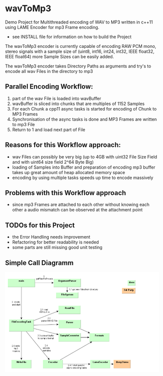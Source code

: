 # wavToMp3
Demo Project for Multithreaded encoding of WAV to MP3 written in c++11 using LAME Encoder for mp3 Frame encoding.

* see INSTALL file for information on how to build the Project

The wavToMp3 encoder is currently capable of encoding RAW PCM mono, stereo signals with a sample size of (uint8, int16, int24, int32, IEEE float32, IEEE float64) more Sample Sizes can be easily added.

The wavToMp3 encoder takes Directory Paths as arguments and try's to encode all wav Files in the directory to mp3

## Parallel Encoding Workflow:
1. part of the wav File is loaded into wavBuffer
2. wavBuffer is sliced into chunks that are multiples of 1152 Samples 
3. For each Chunk a cpp11 async tasks is started for encoding of Chunk to MP3 Frames
4. Synchronisation of the async tasks is done and MP3 Frames are written to mp3 File
5. Return to 1 and load next part of File

## Reasons for this Workflow approach:
* wav Files can possibly be very big (up to 4GB with uint32 File Size Field and with uint64 size field 2^64 Byte Big)
* loading of Samples into Buffer and preparation of encoding mp3 buffer takes up great amount of heap allocated memory space
* encoding by using multiple tasks speeds up time to encode massively

## Problems with this Workflow approach
* since mp3 Frames are attached to each other without knowing each other a audio mismatch can be observed at the attachment point

## TODOs for this Project
* the Error Handling needs improvement
* Refactoring for better readability is needed
* some parts are still missing good unit testing


## Simple Call Diagramm

![Call Diagramm](/doc/Call_Diagramm_wavToMp3.png)